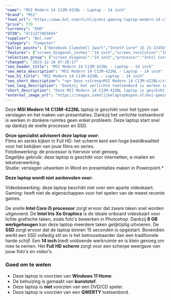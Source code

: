 ```yaml
---
"name": "MSI Modern 14 C13M-422NL - Laptop - 14 inch"
"brand": "MSI"
"feed_url": "https://www.bol.com/nl/nl/p/msi-gaming-laptop-modern-14-c13m-422nl/9300000142418941"
"price": 729
"currency": "EUR"
"GTIN": "4711377065894"
"supplier": "Bol.com"
"category": "Computer"
"bullet_points": ["Notebook Clamshell Zwart","Intel® Core™ i5 i5-1335U","35,6 cm (14\") Full HD 1920 x 1080 Pixels","8 GB DDR4-SDRAM 3200 MHz","512 GB SSD","Intel Iris Xe Graphics","Wi-Fi 6 (802.11ax) Bluetooth 5.2","53,8 Wh 65 W","Windows 11"]
"features": {"screen_diagonal_inches":"14 inch","screen_resolution":"1920 x 1080 Pixels","processor_family":"Intel® Core™ i5","memory_size":"8 GB","memory_type":"DDR4-SDRAM","total_storage_space":"512 GB","operating_system":"Windows 11","battery_capacity":"53,8 Wh","width":"319,9 mm","depth":"223 mm","height":"19,4 mm","weight":"1,4 kg","graphics_card":"Intel Iris Xe Graphics"}
"selection_group": {"screen_diagonal":"14 inch","processor":"Intel Core i5","changed_price_past_3_days":false,"product_family":"Modern 14"}
"changed": "2023-12-10 07:26:17"
"seo_header_title": "MSI Modern 14 C13M-422NL - Laptop - 14 inch"
"seo_meta_description": "MSI Modern 14 C13M-422NL - Laptop - 14 inch"
"seo_h1_title": "MSI Modern 14 C13M-422NL - Laptop - 14 inch"
"seo_short_description": "<p> Deze <strong>MSI Modern 14 C13M-422NL</strong> laptop is geschikt voor het typen van verslagen en het maken van presentaties."
"seo_long_description": "Dankzij het verlichte toetsenbord is werken in donkere ruimtes geen enkel probleem. Deze laptop start snel op dankzij de snelle processor en SSD.  </p> <p> <strong>Onze specialist adviseert deze laptop voor:</strong><br /> Films en series kijken in Full HD: het scherm kent een hoge beeldkwaliteit voor het bekijken van jouw films en series. <br /> Fotobewerking: de processor is hiervoor snel genoeg. <br /> Dagelijks gebruik: deze laptop is geschikt voor internetten, e-mailen en tekstverwerking. <br /> Studie: verslagen uitwerken in Word en presentaties maken in Powerpoint. * </p> <p> <strong>Deze laptop wordt niet aanbevolen voor:</strong> </p> <p> Videobewerking: deze laptop beschikt niet over een aparte videokaart. <br /> Gaming: heeft niet de eigenschappen voor het spelen van de meest recente games.  </p> <p> De snelle<strong> Intel Core i5 processor</strong> zorgt ervoor dat zware taken snel worden uitgevoerd. De <strong>Intel Iris Xe Graphics</strong> is de ideale onboard videokaart voor lichte grafische taken, zoals foto's bewerken in Photoshop. Dankzij <strong>8 GB werkgeheugen</strong> kan deze laptop meerdere taken gelijktijdig uitvoeren. De <strong>SSD </strong>zorgt ervoor dat de laptop binnen 15 seconden is opgestart. Bovendien werkt een SSD volledig stil en is het betrouwbaarder dan een traditionele harde schijf. Een <strong>14 inch </strong>biedt voldoende werkruimte en is klein genoeg om mee te nemen. Het <strong>Full HD scherm</strong> zorgt voor een scherpe weergave van jouw foto's en video's.  </p> <p> </p> <h3> Goed om te weten</h3> <p> </p> <ul> <li>Deze laptop is voorzien van <strong>Windows 11 Home</strong>. </li> <li>De behuizing is gemaakt van <strong>kunststof</strong>. </li> <li>Deze laptop is <strong>niet </strong>voorzien van een DVD/CD speler. </li> <li>Deze laptop is voorzien van een <strong>QWERTY</strong> toetsenbord. </li> </ul>"
"short_description": "Deze MSI Modern 14 C13M-422NL laptop is geschikt voor het typen van verslagen en het maken van presentaties. Dankzij het verlichte toetsenbord is werken in donkere ruimtes geen enkel probleem. Deze laptop start snel op dankzij de snelle processor en SSD. Onze specialist adviseert deze laptop voor: Films en series kijken in Full HD: het scherm kent een hoge beeldkwaliteit voor het bekijken van jouw films en series. Fotobewerking: de processor is hiervoor snel genoeg. Dagelijks gebruik: deze laptop is geschikt voor internetten, e-mailen en tekstverwerking. Studie: verslagen uitwerken in Word en presentaties maken in Powerpoint.* Deze laptop wordt niet aanbevolen voor: Videobewerking: deze laptop beschikt niet over een aparte videokaart. Gaming: heeft niet de eigenschappen voor het spelen van de meest recente games. De snelle Intel Core i5 processor zorgt ervoor dat zware taken snel worden uitgevoerd. De Intel Iris Xe Graphics is de ideale onboard videokaart voor lichte grafische taken, zoals foto's bewerken in Photoshop. Dankzij 8 GB werkgeheugen kan deze laptop meerdere taken gelijktijdig uitvoeren. De SSD zorgt ervoor dat de laptop binnen 15 seconden is opgestart. Bovendien werkt een SSD volledig stil en is het betrouwbaarder dan een traditionele harde schijf. Een 14 inch biedt voldoende werkruimte en is klein genoeg om mee te nemen. Het Full HD scherm zorgt voor een scherpe weergave van jouw foto's en video's. Goed om te weten Deze laptop is voorzien van Windows 11 Home. De behuizing is gemaakt van kunststof. Deze laptop is niet voorzien van een DVD/CD speler. Deze laptop is voorzien van een QWERTY toetsenbord."
"external_image_url": "https://images.zakelijkelaptopkopen.nl/msi-gaming-laptop-modern-14-c13m-422nl.webp"
---
```


<p> Deze <strong>MSI Modern 14 C13M-422NL</strong> laptop is geschikt voor het typen van verslagen en het maken van presentaties. Dankzij het verlichte toetsenbord is werken in donkere ruimtes geen enkel probleem. Deze laptop start snel op dankzij de snelle processor en SSD.  </p> <p> <strong>Onze specialist adviseert deze laptop voor:</strong><br /> Films en series kijken in Full HD: het scherm kent een hoge beeldkwaliteit voor het bekijken van jouw films en series.<br /> Fotobewerking: de processor is hiervoor snel genoeg. <br /> Dagelijks gebruik: deze laptop is geschikt voor internetten, e-mailen en tekstverwerking. <br /> Studie: verslagen uitwerken in Word en presentaties maken in Powerpoint.* </p> <p> <strong>Deze laptop wordt niet aanbevolen voor:</strong> </p> <p>  Videobewerking: deze laptop beschikt niet over een aparte videokaart. <br /> Gaming: heeft niet de eigenschappen voor het spelen van de meest recente games.  </p> <p> De snelle<strong> Intel Core i5 processor</strong> zorgt ervoor dat zware taken snel worden uitgevoerd. De <strong>Intel Iris Xe Graphics</strong> is de ideale onboard videokaart voor lichte grafische taken, zoals foto's bewerken in Photoshop. Dankzij <strong>8 GB werkgeheugen</strong> kan deze laptop meerdere taken gelijktijdig uitvoeren. De <strong>SSD </strong>zorgt ervoor dat de laptop binnen 15 seconden is opgestart. Bovendien werkt een SSD volledig stil en is het betrouwbaarder dan een traditionele harde schijf. Een <strong>14 inch </strong>biedt voldoende werkruimte en is klein genoeg om mee te nemen. Het <strong>Full HD scherm</strong> zorgt voor een scherpe weergave van jouw foto's en video's.  </p> <p>  </p> <h3> Goed om te weten</h3> <p>  </p> <ul> <li>Deze laptop is voorzien van <strong>Windows 11 Home</strong>.</li> <li>De behuizing is gemaakt van <strong>kunststof</strong>.</li> <li>Deze laptop is <strong>niet </strong>voorzien van een DVD/CD speler.</li> <li>Deze laptop is voorzien van een <strong>QWERTY</strong> toetsenbord.</li> </ul>